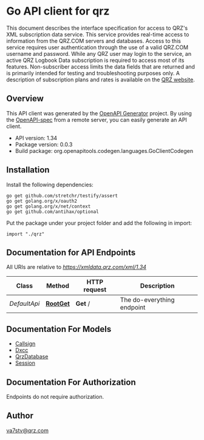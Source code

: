 # Go API client for qrz

This document describes the interface specification for access to QRZ's XML subscription data service. This service provides real-time access to information from the QRZ.COM servers and databases.
Access to this service requires user authentication through the use of a valid QRZ.COM username and password. While any QRZ user may login to the service, an active QRZ Logbook Data subscription is required to access most of its features. Non-subscriber access limits the data fields that are returned and is primarily intended for testing and troubleshooting purposes only.
A description of subscription plans and rates is available on the [QRZ website](http://www.qrz.com/i/subscriptions.html).

## Overview
This API client was generated by the [OpenAPI Generator](https://openapi-generator.tech) project.  By using the [OpenAPI-spec](https://www.openapis.org/) from a remote server, you can easily generate an API client.

- API version: 1.34
- Package version: 0.0.3
- Build package: org.openapitools.codegen.languages.GoClientCodegen

## Installation

Install the following dependencies:

```shell
go get github.com/stretchr/testify/assert
go get golang.org/x/oauth2
go get golang.org/x/net/context
go get github.com/antihax/optional
```

Put the package under your project folder and add the following in import:

```golang
import "./qrz"
```

## Documentation for API Endpoints

All URIs are relative to *https://xmldata.qrz.com/xml/1.34*

Class | Method | HTTP request | Description
------------ | ------------- | ------------- | -------------
*DefaultApi* | [**RootGet**](docs/DefaultApi.md#rootget) | **Get** / | The do-everything endpoint


## Documentation For Models

 - [Callsign](docs/Callsign.md)
 - [Dxcc](docs/Dxcc.md)
 - [QrzDatabase](docs/QrzDatabase.md)
 - [Session](docs/Session.md)


## Documentation For Authorization

 Endpoints do not require authorization.



## Author

va7stv@qrz.com

